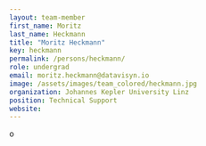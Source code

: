 ```yaml
---
layout: team-member
first_name: Moritz
last_name: Heckmann
title: "Moritz Heckmann"
key: heckmann
permalink: /persons/heckmann/
role: undergrad
email: moritz.heckmann@datavisyn.io
image: /assets/images/team_colored/heckmann.jpg
organization: Johannes Kepler University Linz
position: Technical Support
website: 
---
```

o
